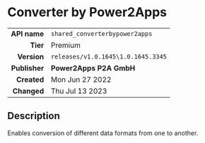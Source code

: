 # Converter by Power2Apps
| | |
|-:|-|
|**API name**|`shared_converterbypower2apps`|
|**Tier**|Premium|
|**Version**|`releases/v1.0.1645\1.0.1645.3345`|
|**Publisher**|**Power2Apps P2A GmbH**|
|**Created**|Mon Jun 27 2022|
|**Changed**|Thu Jul 13 2023|

## Description
Enables conversion of different data formats from one to another.
